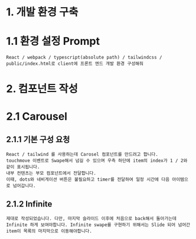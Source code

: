 # 1. 개발 환경 구축

# 1.1 환경 설정 Prompt

```
React / webpack / typescript(absolute path) / tailwindcss / public/index.html로 client에 프론트 엔드 개발 환경 구성해줘
```

# 2. 컴포넌트 작성

# 2.1 Carousel

## 2.1.1 기본 구성 요청

```
React / tailwind 를 사용하는데 Carosel 컴포넌트를 만드려고 합니다.
touchmove 이벤트로 Swape해서 넘길 수 있으며 우측 하단에 item의 index가 1 / 2와 같이 표시됩니다.
내부 컨텐츠는 부모 컴포넌트에서 전달합니다.
이때, dots와 네비게이션 버튼은 불필요하고 timer를 전달하여 일정 시간에 다음 아이템으로 넘어갑니다.
```

## 2.1.2 Infinite

```
제대로 작성되었습니다. 다만, 마지막 슬라이드 이후에 처음으로 back해서 돌아가는데 Infinite 하게 보여야합니다. Infinite swape를 구현하기 위해서는 Slide 되어 넘어간 item이 목록의 마지막으로 이동해야합니다.
```
